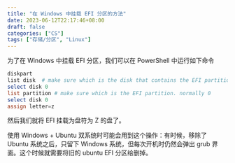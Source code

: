 ```yaml
---
title: "在 Windows 中挂载 EFI 分区的方法"
date: 2023-06-12T22:17:46+08:00
draft: false
categories: ["CS"]
tags: ["存储/分区", "Linux"]
---
```


为了在 Windows 中挂载 EFI 分区，我们可以在 PowerShell 中运行如下命令

```powershell
diskpart
list disk  # make sure which is the disk that contains the EFI partition. usually 0
select disk 0
list partition # make sure which is the EFI partition. normally 0
select disk 0
assign letter=z
```

然后我们就将 EFI 挂载为盘符为 Z 的盘了。

使用 Windows + Ubuntu 双系统时可能会用到这个操作：有时候，移除了 Ubuntu 系统之后，只留下 Windows 系统，但每次开机时仍然会弹出 grub 界面。这个时候就需要将旧的 ubuntu EFI 分区给删掉。

